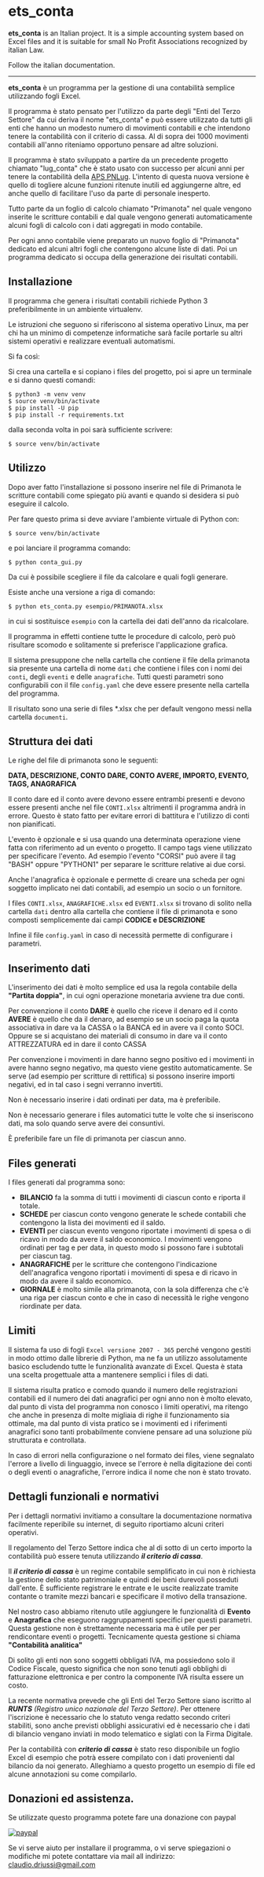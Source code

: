 # ets_conta

**ets_conta** is an Italian project. It is a simple accounting system based on Excel files and it is suitable for small No Profit Associations recognized by italian Law.

Follow the italian documentation.

---

**ets_conta** è un programma per la gestione di una contabilità semplice utilizzando fogli Excel.

Il programma è stato pensato per l'utilizzo da parte degli "Enti del Terzo Settore" da cui deriva il nome "ets_conta" e può essere utilizzato da tutti gli enti che hanno un modesto numero di movimenti contabili e che intendono tenere la contabilità con il criterio di cassa. Al di sopra dei 1000 movimenti contabili all'anno riteniamo opportuno pensare ad altre soluzioni.

Il programma è stato sviluppato a partire da un precedente progetto chiamato "lug_conta" che è stato usato con successo per alcuni anni per tenere la contabilità della [APS PNLug](https://www.pnlug.it/). L'intento di questa nuova versione è quello di togliere alcune funzioni ritenute inutili ed aggiungerne altre, ed anche quello di facilitare l'uso da parte di personale inesperto.

Tutto parte da un foglio di calcolo chiamato "Primanota" nel quale vengono inserite le scritture contabili e dal quale vengono generati automaticamente alcuni fogli di calcolo con i dati aggregati in modo contabile.

Per ogni anno contabile viene preparato un nuovo foglio di "Primanota" dedicato ed alcuni altri fogli che contengono alcune liste di dati. Poi un programma dedicato si occupa della generazione dei risultati contabili.

## Installazione

Il programma che genera i risultati contabili richiede Python 3 preferibilmente in un ambiente virtualenv.

Le istruzioni che seguono si riferiscono al sistema operativo Linux, ma per chi ha un minimo di competenze informatiche sarà facile portarle su altri sistemi operativi e realizzare eventuali automatismi.

Si fa così:

Si crea una cartella e si copiano i files del progetto, poi si apre un terminale e si danno questi comandi:

```
$ python3 -m venv venv
$ source venv/bin/activate
$ pip install -U pip
$ pip install -r requirements.txt
```

dalla seconda volta in poi sarà sufficiente scrivere:

```
$ source venv/bin/activate
```

## Utilizzo

Dopo aver fatto l'installazione si possono inserire nel file di Primanota le scritture contabili come spiegato più avanti e quando si desidera si può eseguire il calcolo.

Per fare questo prima si deve avviare l'ambiente virtuale di Python con:

```
$ source venv/bin/activate
```

e poi lanciare il programma comando:

```
$ python conta_gui.py
```
Da cui è possibile scegliere il file da calcolare e quali fogli generare.

Esiste anche una versione a riga di comando:

```
$ python ets_conta.py esempio/PRIMANOTA.xlsx
```
in cui si sostituisce `esempio` con la cartella dei dati dell'anno da ricalcolare.

Il programma in effetti contiene tutte le procedure di calcolo, però può risultare scomodo e solitamente si preferisce l'applicazione grafica.

Il sistema presuppone che nella cartella che contiene il file della primanota sia presente una cartella di nome `dati` che contiene i files con i nomi dei `conti`, degli `eventi` e delle `anagrafiche`. Tutti questi parametri sono configurabili con il file `config.yaml` che deve essere presente nella cartella del programma.

Il risultato sono una serie di files \*.xlsx che per default vengono messi nella cartella `documenti`.

## Struttura dei dati

Le righe del file di primanota sono le seguenti:

**DATA, DESCRIZIONE, CONTO DARE, CONTO AVERE, IMPORTO, EVENTO, TAGS, ANAGRAFICA**

Il conto dare ed il conto avere devono essere entrambi presenti e devono essere presenti anche nel file `CONTI.xlsx` altrimenti il programma andrà in errore. Questo è stato fatto per evitare errori di battitura e l'utilizzo di conti non pianificati.

L'evento è opzionale e si usa quando una determinata operazione viene fatta con riferimento ad un evento o progetto. Il campo tags viene utilizzato per specificare l'evento. Ad esempio l'evento "CORSI" può avere il tag "BASH" oppure "PYTHON1" per separare le scritture relative ai due corsi.

Anche l'anagrafica è opzionale e permette di creare una scheda per ogni soggetto implicato nei dati contabili, ad esempio un socio o un fornitore.

I files `CONTI.xlsx`, `ANAGRAFICHE.xlsx` ed `EVENTI.xlsx` si trovano di solito nella cartella `dati` dentro alla cartella che contiene il file di primanota e sono composti semplicemente dai campi **CODICE e DESCRIZIONE**

Infine il file `config.yaml` in caso di necessità permette di configurare i parametri.

## Inserimento dati

L'inserimento dei dati è molto semplice ed usa la regola contabile della **"Partita doppia"**, in cui ogni operazione monetaria avviene tra due conti.

Per convenzione il conto **DARE** è quello che riceve il denaro ed il conto **AVERE** è quello che da il denaro, ad esempio se un socio paga la quota associativa in dare va la CASSA o la BANCA ed in avere va il conto SOCI. Oppure se si acquistano dei materiali di consumo in dare va il conto ATTREZZATURA ed in dare il conto CASSA

Per convenzione i movimenti in dare hanno segno positivo ed i movimenti in avere hanno segno negativo, ma questo viene gestito automaticamente. Se serve (ad esempio per scritture di rettifica) si possono inserire importi negativi, ed in tal caso i segni verranno invertiti.

Non è necessario inserire i dati ordinati per data, ma è preferibile.

Non è necessario generare i files automatici tutte le volte che si inseriscono dati, ma solo quando serve avere dei consuntivi.

È preferibile fare un file di primanota per ciascun anno.

## Files generati

I files generati dal programma sono:

* **BILANCIO** fa la somma di tutti i movimenti di ciascun conto e riporta il totale.
* **SCHEDE** per ciascun conto vengono generate le schede contabili che contengono la lista dei movimenti ed il saldo.
* **EVENTI** per ciascun evento vengono riportate i movimenti di spesa o di ricavo in modo da avere il saldo economico. I movimenti vengono ordinati per tag e per data, in questo modo si possono fare i subtotali per ciascun tag.
* **ANAGRAFICHE** per le scritture che contengono l'indicazione dell'anagrafica vengono riportati i movimenti di spesa e di ricavo in modo da avere il saldo economico.
* **GIORNALE** è molto simile alla primanota, con la sola differenza che c'è una riga per ciascun conto e che in caso di necessità le righe vengono riordinate per data.

## Limiti

Il sistema fa uso di fogli `Excel versione 2007 - 365` perché vengono gestiti in modo ottimo dalle librerie di Python, ma ne fa un utilizzo assolutamente basico escludendo tutte le funzionalità avanzate di Excel. Questa è stata una scelta progettuale atta a mantenere semplici i files di dati.

Il sistema risulta pratico e comodo quando il numero delle registrazioni contabili ed il numero dei dati anagrafici per ogni anno non è molto elevato, dal punto di vista del programma non conosco i limiti operativi, ma ritengo che anche in presenza di molte migliaia di righe il funzionamento sia ottimale, ma dal punto di vista pratico se i movimenti ed i riferimenti anagrafici sono tanti probabilmente conviene pensare ad una soluzione più strutturata e controllata.

In caso di errori nella configurazione o nel formato dei files, viene segnalato l'errore a livello di linguaggio, invece se l'errore è nella digitazione dei conti o degli eventi o anagrafiche, l'errore indica il nome che non è stato trovato.

## Dettagli funzionali e normativi

Per i dettagli normativi invitiamo a consultare la documentazione normativa facilmente reperibile su internet, di seguito riportiamo alcuni criteri operativi.

Il regolamento del Terzo Settore indica che al di sotto di un certo importo la contabilità può essere tenuta utilizzando ***il criterio di cassa***.

Il ***il criterio di cassa*** è un regime contabile semplificato in cui non è richiesta la gestione dello stato patrimoniale e quindi dei beni durevoli posseduti dall'ente. È sufficiente registrare le entrate e le uscite realizzate tramite contante o tramite mezzi bancari e specificare il motivo della transazione.

Nel nostro caso abbiamo ritenuto utile aggiungere le funzionalità di **Evento** e **Anagrafica** che eseguono raggruppamenti specifici per questi parametri. Questa gestione non è strettamente necessaria ma è utile per per rendicontare eventi o progetti. Tecnicamente questa gestione si chiama **"Contabilità analitica"**

Di solito gli enti non sono soggetti obbligati IVA, ma possiedono solo il Codice Fiscale, questo significa che non sono tenuti agli obblighi di fatturazione elettronica e per contro la componente IVA risulta essere un costo.

La recente normativa prevede che gli Enti del Terzo Settore siano iscritto al ***RUNTS*** *(Registro unico nazionale del Terzo Settore)*. Per ottenere l'iscrizione è necessario che lo statuto venga redatto secondo criteri stabiliti, sono anche previsti obblighi assicurativi ed è necessario che i dati di bilancio vengano inviati in modo telematico e siglati con la Firma Digitale.

Per la contabilità con ***criterio di cassa*** è stato reso disponibile un foglio Excel di esempio che potrà essere compilato con i dati provenienti dal bilancio da noi generato. Alleghiamo a questo progetto un esempio di file ed alcune annotazioni su come compilarlo.

## Donazioni ed assistenza.

Se utilizzate questo programma potete fare una donazione con paypal

[![paypal](https://www.paypalobjects.com/it_IT/IT/i/btn/btn_donateCC_LG.gif)](https://www.paypal.com/donate/?hosted_button_id=2BYE4T9EEALQ6)

Se vi serve aiuto per installare il programma, o vi serve spiegazioni o modifiche mi potete contattare via mail all indirizzo: claudio.driussi@gmail.com
